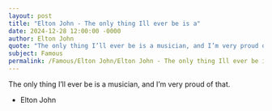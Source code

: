 ```yaml
---
layout: post
title: "Elton John - The only thing Ill ever be is a"
date: 2024-12-28 12:00:00 -0000
author: Elton John
quote: "The only thing I’ll ever be is a musician, and I’m very proud of that."
subject: Famous
permalink: /Famous/Elton John/Elton John - The only thing Ill ever be is a
---
```


The only thing I’ll ever be is a musician, and I’m very proud of that.

- Elton John

